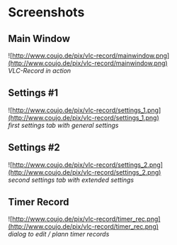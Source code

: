 # Screenshots #

## Main Window ##

![http://www.coujo.de/pix/vlc-record/mainwindow.png](http://www.coujo.de/pix/vlc-record/mainwindow.png)
<br />_VLC-Record in action_


## Settings #1 ##

![http://www.coujo.de/pix/vlc-record/settings_1.png](http://www.coujo.de/pix/vlc-record/settings_1.png)
<br />_first settings tab with general settings_


## Settings #2 ##

![http://www.coujo.de/pix/vlc-record/settings_2.png](http://www.coujo.de/pix/vlc-record/settings_2.png)
<br />_second settings tab with extended settings_


## Timer Record ##

![http://www.coujo.de/pix/vlc-record/timer_rec.png](http://www.coujo.de/pix/vlc-record/timer_rec.png)
<br />_dialog to edit / plann timer records_